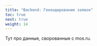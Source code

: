 ```yaml
---
title: "Backend: Геокодирование заявок"
toc: true
next: true
weight: 14
---
```


Тут про данные, сворованные с mos.ru.
